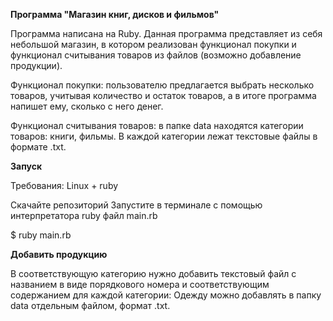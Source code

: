 **Программа "Магазин книг, дисков и фильмов"**

Программа написана на Ruby.
Данная программа представляет из себя небольшой магазин, в котором реализован функционал покупки и функционал считывания товаров из файлов (возможно добавление продукции).

Функционал покупки: пользователю предлагается выбрать несколько товаров, учитывая количество и остаток товаров, а в итоге программа напишет ему, сколько с него денег.

Функционал считывания товаров: в папке data находятся категории товаров: книги, фильмы. В каждой категории лежат текстовые файлы в формате .txt.

**Запуск**

Требования: Linux + ruby

Скачайте репозиторий
Запустите в терминале с помощью интерпретатора ruby файл main.rb

$ ruby main.rb

**Добавить продукцию**

В соответствующую категорию нужно добавить текстовый файл с названием в виде порядкового номера и соответствующим содержанием для каждой категории:
Одежду можно добавлять в папку data отдельным файлом, формат .txt.


